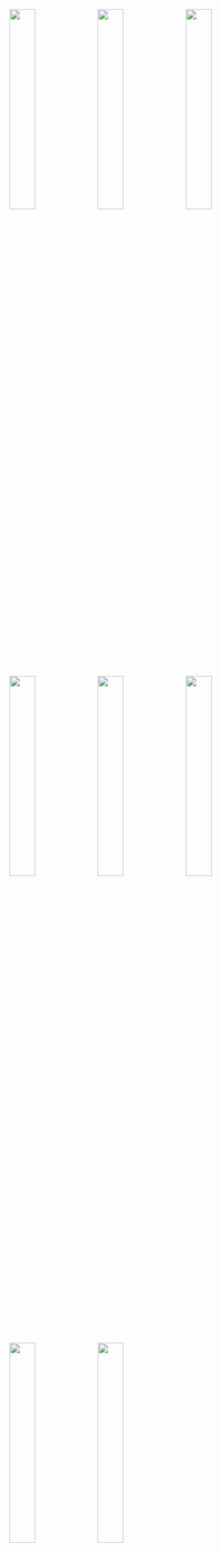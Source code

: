 <img src="https://agropark.ng/screenshots/dro/1.png" width="30%"></img>
<img src="https://agropark.ng/screenshots/dro/2.png" width="30%"></img>
 <img src="https://agropark.ng/screenshots/dro/3.png" width="30%"></img>
 <img src="https://agropark.ng/screenshots/dro/4.png" width="30%"></img>
 <img src="https://agropark.ng/screenshots/dro/5.png" width="30%"></img>
 <img src="https://agropark.ng/screenshots/dro/6.png" width="30%"></img>
 <img src="https://agropark.ng/screenshots/dro/7.png" width="30%"></img>
 <img src="https://agropark.ng/screenshots/dro/8.png" width="30%"></img>